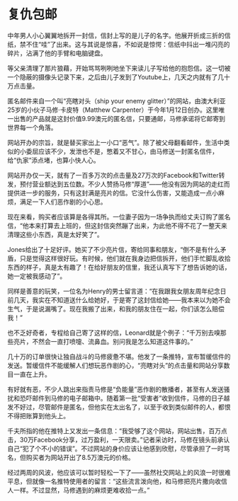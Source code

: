 # 复仇包邮

中年男人小心翼翼地拆开一封信，信封上写的是儿子的名字。他展开折成三折的信纸，禁不住“哇”了出来。这与其说是惊喜，不如说是惊愕：信纸中抖出一堆闪亮的碎片，沾满了他的手臂和电脑键盘。 

等父亲清理了那片狼藉，开始骂骂咧咧地坐下来读儿子写给他的抱怨信。这一切被一个隐蔽的摄像头记录下来，之后由儿子发到了Youtube上，几天之内就有了几十万点击量。 

匿名邮件来自一个叫“亮瞎对头（ship your enemy glitter）”的网站，由澳大利亚25岁的小伙子马修·卡皮特（Matthew Carpenter）于今年1月12日创办。这里唯一出售的产品就是这封价值9.99澳元的匿名信，只要通邮，马修承诺将它邮寄到世界每一个角落。 

网站开办的宗旨，就是替买家出上一小口“恶气”。除了被父母翻看邮件，生活中类似的小委屈应该不少，发泄也不是，憋着又不甘心，由马修送一封匿名信件，给“仇家”添点堵，也算小快人心。 

网站开办仅一天，就有了一百多万次的点击量及27万次的Facebook和Twitter转发，预付营业额达到五位数。不少人赞扬马修“厚道”——他没有因为网站的走红而提供进一步的服务，只有这封满是亮片的信。它没什么伤害，又能造成一点小麻烦，满足一下人们恶作剧的小心思。 

现在来看，购买者应该算是各得其所。一位妻子因为一场争执而给丈夫订购了匿名信，“他本来打算去上班的，但这封信突然蹦了出来，为此他不得不花了一整天来清理这些小东西，真是太好笑了”。 

Jones给出了十足好评。她买了不少亮片信，寄给同事和朋友，“倒不是有什么矛盾，只是觉得这样很好玩。有时候，他们就在我身边把信拆开，他们手忙脚乱收拾东西的样子，真是太有趣了！在给好朋友的信里，我还认真写下了想告诉她的话，她一定被我感动了”。 

同样是善意的玩笑，一位名为Henry的男士留言道：“在我跟我女朋友周年纪念日前几天，我实在不知道送什么给她好，于是寄了这封信给她——我本来以为她不会生气，于是说漏嘴了。现在我搬了出来，和我的朋友住在一起，你们该怎么赔偿我！” 

也不乏好奇者，专程给自己寄了这样的信，Leonard就是个例子：“千万别去嗅那些亮片，不然会一直打喷嚏、流鼻血。别问我是怎么知道这件事的。” 

几十万的订单很快让独自战斗的马修疲惫不堪。他发了一条推特，宣布暂缓信件的发送。暂缓信件不能缓解人们想玩恶作剧的心，“亮瞎对头”的点击量和网站分享数目一直在上升。 

有好就有恶，不少人跳出来指责马修是“负能量”恶作剧的散播者，甚至有人发送骚扰和恐吓邮件到马修的电子邮箱中。随着第一批“受害者”收到信件，马修的日子越发不好过，尽管邮件是匿名，但他实在太出名了，以至于收到类似邮件的人，都恨不得把账算到他头上。 

千夫所指的他在推特上又发出一条信息：“我受够了这个网站，网站出售，百万点击，30万Facebook分享，过万盈利，一天限卖。”记者采访时，马修在镜头前承认自己“犯了个不小的错误”。不过网站的身价应该让他感到欣慰，尽管承担了一时骂名，但购买者为网站开出了8.5万澳元的价格。 

经过两周的风波，他应该可以暂时轻松一下了——虽然社交网站上的风浪一时很难平息，但就像一名推特使用者的留言：“这些流言泼向他，和马修把亮片撒向收信人一样。不过显然，马修遇到的麻烦更难收拾一点。”